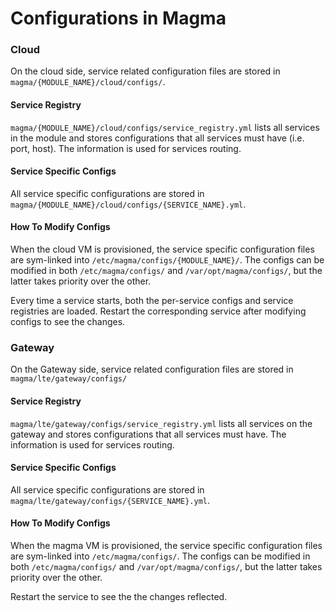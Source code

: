 # Configurations in Magma
### Cloud 
On the cloud side, service related configuration files are stored in 
`magma/{MODULE_NAME}/cloud/configs/`.

#### Service Registry 
`magma/{MODULE_NAME}/cloud/configs/service_registry.yml` lists all services in 
the module and stores configurations that all services must have (i.e. port, host).
The information is used for services routing. 

#### Service Specific Configs
All service specific configurations are stored in 
`magma/{MODULE_NAME}/cloud/configs/{SERVICE_NAME}.yml`. 

#### How To Modify Configs
When the cloud VM is provisioned, the service specific configuration files are 
sym-linked into `/etc/magma/configs/{MODULE_NAME}/`. 
The configs can be modified in both `/etc/magma/configs/` and `/var/opt/magma/configs/`, but
the latter takes priority over the other.

Every time a service starts, both the per-service configs and service registries 
are loaded. Restart the corresponding service after modifying configs to see the changes.

### Gateway 
On the Gateway side, service related configuration files are stored in 
`magma/lte/gateway/configs/`

#### Service Registry 
`magma/lte/gateway/configs/service_registry.yml` lists all services on the gateway
 and stores configurations that all services must have. 
 The information is used for services routing. 
 
#### Service Specific Configs
All service specific configurations are stored in 
`magma/lte/gateway/configs/{SERVICE_NAME}.yml`. 

#### How To Modify Configs
When the magma VM is provisioned, the service specific configuration files are 
sym-linked into `/etc/magma/configs/`. 
The configs can be modified in both `/etc/magma/configs/` and `/var/opt/magma/configs/`, but
the latter takes priority over the other.

Restart the service to see the the changes reflected.
